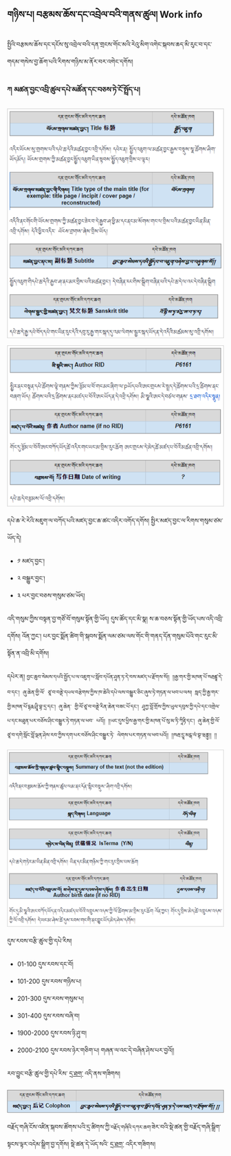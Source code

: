 ## གཉིས་པ། བརྩམས་ཆོས་དང་འབྲེལ་བའི་གནས་ཚུལ། Work info

སྤྱིའི་བརྩམས་ཆོས་དང་དངོས་སུ་འབྲེལ་བའི་དན་གྲངས་གོང་མའི་རེའུ་མིག་འགེང་སྐབས་ཆད་མི་རུང་བ་དང་གདམ་གསེས་བྱ་ཆོག་པའི་རིགས་གཉིས་མ་ནོར་བར་འགེང་དགོས།

### ཀ མཚན་བྱང་འབྲི་ཚུལ་དཔེ་མཚོན་དང་བཅས་ཏེ་ངོ་སྤྲོད་པ།

![](images/002.PNG)

![](images/003.PNG)

དཔེ་ཆ་རེ་རེའི་མཇུག་ལ་བཀོད་པའི་མཛད་བྱང་ཆ་ཚང་འདིར་འགོད་དགོས། སྤྱིར་མཛད་བྱང་ལ་རིགས་གསུམ་ཙམ་ཡོད་དེ། 

- ༡ མཛད་བྱང་། 
- ༢ བསྒྱུར་བྱང་། 
- ༣ པར་བྱང་བཅས་གསུམ་ཙམ་ཡོད། 

འདི་གསུམ་ཀྱིས་བསྟན་བྱ་གཙོ་བོ་གསུམ་སྟོན་གྱི་ཡོད། དུས་ཚོད་དང་མི་སྣ། ས་ཆ་བཅས་སྟོན་གྱི་ཡོད་པས་འདི་འབྲི་དགོས། འོན་ཀྱང་། པར་བྱང་སྨོན་ཚིག་གི་སྐབས་སྨོན་ལམ་ཙམ་ལས་གོང་གི་གནད་དོན་གསུམ་པོའི་གང་རུང་མི་སྟོན་ན་འབྲི་མི་དགོས།

དཔེར་ན། `བྱང་ཆུབ་སེམས་དཔའི་སྤྱོད་པ་ལ་འཇུག་པ་སློབ་དཔོན་ཤཱན་ཏ་དེ་བས་མཛད་པ་རྫོགས་སོ།། །།རྒྱ་གར་གྱི་མཁན་པོ་སརྦཛྙཱ་དེ་བ་དང་། ཞུ་ཆེན་གྱི་ལོ་ ཙཱ་བ་བནྡེ་དཔལ་བརྩེགས་ཀྱིས་ཁ་ཆེའི་དཔེ་ལས་བསྒྱུར་ཅིང་ཞུས་ཏེ་གཏན་ལ་ཕབ་པ་ལས། སླད་ཀྱི་རྒྱ་གར་གྱི་མཁན་པོ་དྷརྨ་ཤྲཱི་བྷ་དྲ་དང་། ཞུ་ཆེན་ གྱི་ལོ་ཙཱ་བ་བནྡེ་རིན་ཆེན་བཟང་པོ་དང་། ཤཱཀྱ་བློ་གྲོས་ཀྱིས་ཡུལ་དབུས་ཀྱི་དཔེ་དང་འགྲེལ་པ་དང་མཐུན་པར་བཅོས་ཤིང་བསྒྱུར་ཏེ་གཏན་ལ་ཕབ་ པའོ།། །།ཡང་དུས་ཕྱིས་རྒྱ་གར་གྱི་མཁན་པོ་སུ་མ་ཏི་ཀཱིརྟི་དང་། ཞུ་ཆེན་གྱི་ལོ་ཙཱ་བ་དགེ་སློང་བློ་ལྡན་ཤེས་རབ་ཀྱིས་དག་པར་བཅོས་ཤིང་བསྒྱུར་ཏེ་ ལེགས་པར་གཏན་ལ་ཕབ་པའོ།། །།སརྦ་དྱཱ་མངྒ་ལཾ་བྷ་ཝནྟུ།། །།`

![](images/005.PNG)
                                                                                              
དུས་རབས་བརྩི་ཚུལ་གྱི་དཔེ་རིས།
- 01-100 དུས་རབས་དང་བོ།
- 101-200 དུས་རབས་གཉིས་པ།
- 201-300 དུས་རབས་གསུམ་པ།
- 301-400 དུས་རབས་བཞི་བ། 
- 1900-2000 དུས་རབས་ཉི་ཤུ་བ།
- 2000-2100 དུས་རབས་ཉེར་གཅིག་པ། གཞན་ལ་འང་དེ་བཞིན་ཤེས་པར་བྱའོ།།

རབ་བྱུང་བརྩི་ཚུལ་གྱི་དཔེ་རིས་ [དྲ་ཐག་](https://docs.google.com/spreadsheets/d/1ytRsLsM_tKqHdBkI9fLCuL_Dwwud-Qrd0KJb6C3VjJ8/edit#gid=0) འདི་ནས་གཟིགས།

![](images/004.png)

བརྗོད་གཞི་ངོས་འཛིན་སྐབས་ཚོགས་པའི་དྲ་ཚིགས་ཀྱི་`བརྗོད་གཞིའི་དཀར་ཆག་`ཟེར་བའི་སྡེ་ཚན་གྱི་བརྗོད་གཞི་སྒྲིག་སྟངས་ལྟར་འདེམ་སྒྲིག་བྱ་དགོས། སྡེ་ཚན་དེ་ཡོད་སའི་ [དྲ་ཐག་](https://www.tbrc.org/?locale=bo#!subjects) འདིར་གཟིགས།
